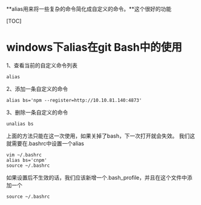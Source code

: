 **alias用来将一些复杂的命令简化成自定义的命令。**这个很好的功能



[TOC]





# windows下alias在git Bash中的使用



1、查看当前的自定义命令列表

```
alias
```

2、添加一条自定义的命令

```
alias bs='npm --register=http://10.10.81.140:4873'
```

3、删除一条自定义的命令

```
unalias bs
```

上面的方法只能在这一次使用，如果关掉了bash，下一次打开就会失效。
我们这就需要在.bashrc中设置一个alias

```
vim ~/.bashrc
alias bs='cnpm'
source ~/.bashrc
```

如果设置后不生效的话，我们应该新增一个.bash_profile，并且在这个文件中添加一个

```
source ~/.bashrc
```



